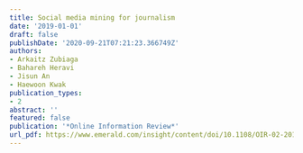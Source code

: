 ```yaml
---
title: Social media mining for journalism
date: '2019-01-01'
draft: false
publishDate: '2020-09-21T07:21:23.366749Z'
authors:
- Arkaitz Zubiaga
- Bahareh Heravi
- Jisun An
- Haewoon Kwak
publication_types:
- 2
abstract: ''
featured: false
publication: '*Online Information Review*'
url_pdf: https://www.emerald.com/insight/content/doi/10.1108/OIR-02-2019-395/full/html
---
```


